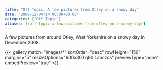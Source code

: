 ```yaml
---
title: "Off Topic: A few pictures from Otley on a snowy day"
date: "2008-12-04T14:06:09+00:00"
categories: ["Off Topic"]
aliases: [/off-topic-a-few-pictures-from-otley-on-a-snowy-day/]
---
```


A few pictures from around Otley, West Yorkshire on a snowy day in December 2008.

<!--more-->

{{< gallery match="images/*"
            sortOrder="desc"
            rowHeight="150"
            margins="5"
            resizeOptions="600x300 q90 Lanczos"
            previewType="none"
            embedPreview="true" >}}
